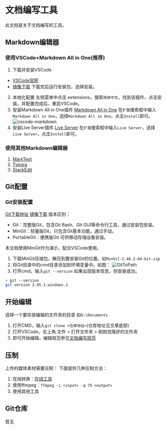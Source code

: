 # 文档编写工具
此文档是关于文档编写的工具。
## Markdown编辑器
### 使用VSCode+Markdown All in One(推荐)
1. 下载并安装VSCode
- [VSCode官网](https://code.visualstudio.com)
- [镜像下载](https://www.baihezi.com/vscode/download)
下载完后运行安装包，选择安装。
2. 本地化配置
左侧菜单中点击 extensions，搜索```简体中文```，找到该插件，点击安装。并配置完成后，重启VSCode。
3. 安装Markdown All in One插件
[Markdown All in One](https://marketplace.visualstudio.com/items?itemName=yzhang.markdown-all-in-one)
在```扩展```搜索框中输入`Markdown All in One`，选择`Markdown All in One`，点击`Install`即可。
![vscode-markdown](/media/img/vscode-markdown.webp)
4. 安装Live Server插件
[Live Server](https://marketplace.visualstudio.com/items?itemName=ritwickdey.LiveServer)
在```扩展```搜索框中输入`Live Server`，选择`Live Server`，点击`Install`即可。
### 使用其他Markdown编辑器
1. [MarkText](https://github.com/marktext/marktext)
2. [Typora](https://typora.io/)
3. [StackEdit](https://stackedit.io/)

## Git配置
### Git安装配置
[Git下载地址](https://git-scm.com/downloads)
[镜像下载](https://mirrors.tuna.tsinghua.edu.cn/github-release/git-for-windows/git/LatestRelease/)
版本区别：
- Git：完整版Git，包含Git Bash、Git GUI等命令行工具，通过安装包安装。
- MinGit：轻量版Git，只包含Git基本功能，通过手动。
- PortableGit：便携版Git 可供移动存储设备安装。  

本文档使用MinGit作为演示，配合VSCode使用。
1. 下载MinGit压缩包，解压到要安装Git的位置。如```MinGit-2.46.2-64-bit.zip```
2. 将Git目录中的cmd目录添加到环境变量中。如图：
![GitToPath](/media/img/config-path.webp)
3. 打开cmd，输入```git --version``` 如果出现版本信息，则安装成功。
~~~bash
> git --version
git version 2.45.1.windows.1
~~~

## 开始编辑
选择一个要存放编辑的文件夹的目录 如```D:\Documents```
1. 打开CMD，输入```git clone <仓库地址>```(仓库地址见文章底部)
2. 打开VSCode，左上角 文件 > 打开文件夹 > 刚刚克隆好的文件夹
3. 即可开始编辑，编辑规范参见[文档编写规范](/interior/tech/edit/spec)

## 压制
上传的媒体素材需要压制：
下面提供几种压制方法：
1. 在线转换：[在线工具](https://onlineconvertfree.com/zh/convert-format/png-to-webp/)
2. 使用ffmpeg：```ffmpeg -i <input> -q 75 <output>```
3. 使用其他工具

## Git仓库
暂无